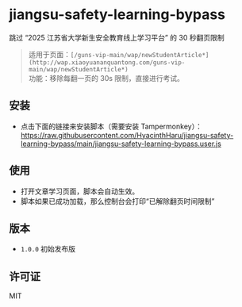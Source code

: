 # jiangsu-safety-learning-bypass
跳过 “2025 江苏省大学新生安全教育线上学习平台” 的 30 秒翻页限制

> 适用于页面：`[/guns-vip-main/wap/newStudentArticle*](http://wap.xiaoyuananquantong.com/guns-vip-main/wap/newStudentArticle*)`  
> 功能：移除每翻一页的 30s 限制，直接进行考试。
## 安装
- 点击下面的链接来安装脚本（需要安装 Tampermonkey）：  
  https://raw.githubusercontent.com/HyacinthHaru/jiangsu-safety-learning-bypass/main/jiangsu-safety-learning-bypass.user.js

## 使用
- 打开文章学习页面，脚本会自动生效。
- 脚本如果已成功加载，那么控制台会打印“已解除翻页时间限制”

## 版本
- `1.0.0` 初始发布版

## 许可证
MIT
